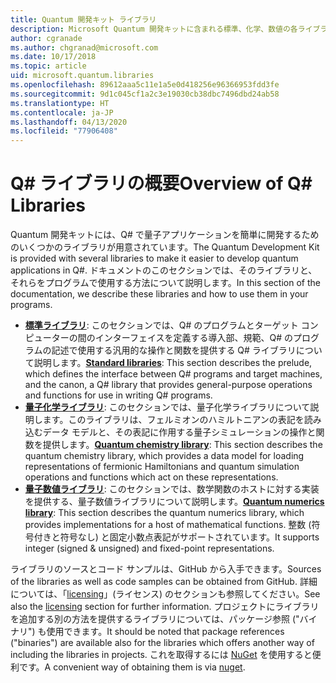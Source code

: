 ```yaml
---
title: Quantum 開発キット ライブラリ
description: Microsoft Quantum 開発キットに含まれる標準、化学、数値の各ライブラリの概要。
author: cgranade
ms.author: chgranad@microsoft.com
ms.date: 10/17/2018
ms.topic: article
uid: microsoft.quantum.libraries
ms.openlocfilehash: 89612aaa5c11e1a5e0d418256e96366953fdd3fe
ms.sourcegitcommit: 9d1c045cf1a2c3e19030cb38dbc7496dbd24ab58
ms.translationtype: HT
ms.contentlocale: ja-JP
ms.lasthandoff: 04/13/2020
ms.locfileid: "77906408"
---
```

# <a name="overview-of-q-libraries"></a><span data-ttu-id="ee54c-103">Q# ライブラリの概要</span><span class="sxs-lookup"><span data-stu-id="ee54c-103">Overview of Q# Libraries</span></span>
<span data-ttu-id="ee54c-104">Quantum 開発キットには、Q# で量子アプリケーションを簡単に開発するためのいくつかのライブラリが用意されています。</span><span class="sxs-lookup"><span data-stu-id="ee54c-104">The Quantum Development Kit is provided with several libraries to make it easier to develop quantum applications in Q#.</span></span>
<span data-ttu-id="ee54c-105">ドキュメントのこのセクションでは、そのライブラリと、それらをプログラムで使用する方法について説明します。</span><span class="sxs-lookup"><span data-stu-id="ee54c-105">In this section of the documentation, we describe these libraries and how to use them in your programs.</span></span>

- <span data-ttu-id="ee54c-106">[**標準ライブラリ**](xref:microsoft.quantum.libraries.standard.intro): このセクションでは、Q# のプログラムとターゲット コンピューターの間のインターフェイスを定義する導入部、規範、Q# のプログラムの記述で使用する汎用的な操作と関数を提供する Q# ライブラリについて説明します。</span><span class="sxs-lookup"><span data-stu-id="ee54c-106">[**Standard libraries**](xref:microsoft.quantum.libraries.standard.intro): This section describes the prelude, which defines the interface between Q# programs and target machines, and the canon, a Q# library that provides general-purpose operations and functions for use in writing Q# programs.</span></span>
- <span data-ttu-id="ee54c-107">[**量子化学ライブラリ**](xref:microsoft.quantum.chemistry.concepts.intro): このセクションでは、量子化学ライブラリについて説明します。このライブラリは、フェルミオンのハミルトニアンの表記を読み込むデータ モデルと、その表記に作用する量子シミュレーションの操作と関数を提供します。</span><span class="sxs-lookup"><span data-stu-id="ee54c-107">[**Quantum chemistry library**](xref:microsoft.quantum.chemistry.concepts.intro): This section describes the quantum chemistry library, which provides a data model for loading representations of fermionic Hamiltonians and quantum simulation operations and functions which act on these representations.</span></span>
- <span data-ttu-id="ee54c-108">[**量子数値ライブラリ**](xref:microsoft.quantum.numerics.intro): このセクションでは、数学関数のホストに対する実装を提供する、量子数値ライブラリについて説明します。</span><span class="sxs-lookup"><span data-stu-id="ee54c-108">[**Quantum numerics library**](xref:microsoft.quantum.numerics.intro): This section describes the quantum numerics library, which provides implementations for a host of mathematical functions.</span></span> <span data-ttu-id="ee54c-109">整数 (符号付きと符号なし) と固定小数点表記がサポートされています。</span><span class="sxs-lookup"><span data-stu-id="ee54c-109">It supports integer (signed & unsigned) and fixed-point representations.</span></span>

<span data-ttu-id="ee54c-110">ライブラリのソースとコード サンプルは、GitHub から入手できます。</span><span class="sxs-lookup"><span data-stu-id="ee54c-110">Sources of the libraries as well as code samples can be obtained from GitHub.</span></span> <span data-ttu-id="ee54c-111">詳細については、「[licensing](xref:microsoft.quantum.libraries.licensing)」(ライセンス) のセクションも参照してください。</span><span class="sxs-lookup"><span data-stu-id="ee54c-111">See also the [licensing](xref:microsoft.quantum.libraries.licensing) section for further information.</span></span> <span data-ttu-id="ee54c-112">プロジェクトにライブラリを追加する別の方法を提供するライブラリについては、パッケージ参照 ("バイナリ") も使用できます。</span><span class="sxs-lookup"><span data-stu-id="ee54c-112">It should be noted that package references ("binaries") are available also for the libraries which offers another way of including the libraries in projects.</span></span> <span data-ttu-id="ee54c-113">これを取得するには [NuGet](https://nuget.org) を使用すると便利です。</span><span class="sxs-lookup"><span data-stu-id="ee54c-113">A convenient way of obtaining them is via [nuget](https://nuget.org).</span></span>
